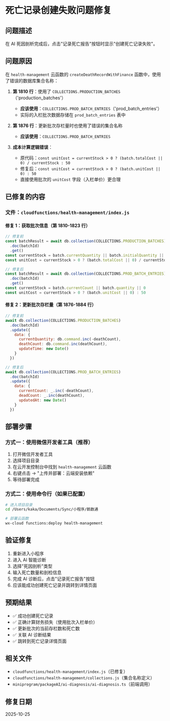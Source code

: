 # 死亡记录创建失败问题修复

## 问题描述

在 AI 死因剖析完成后，点击"记录死亡报告"按钮时显示"创建死亡记录失败"。

## 问题原因

在 `health-management` 云函数的 `createDeathRecordWithFinance` 函数中，使用了错误的数据库集合名称：

1. **第 1810 行**：使用了 `COLLECTIONS.PRODUCTION_BATCHES`（'production_batches'）
   - **应该使用**：`COLLECTIONS.PROD_BATCH_ENTRIES`（'prod_batch_entries'）
   - 实际的入栏批次数据存储在 `prod_batch_entries` 表中

2. **第 1876 行**：更新批次存栏量时也使用了错误的集合名称
   - **应该使用**：`COLLECTIONS.PROD_BATCH_ENTRIES`

3. **成本计算逻辑错误**：
   - 原代码：`const unitCost = currentStock > 0 ? (batch.totalCost || 0) / currentStock : 50`
   - 修复后：`const unitCost = currentStock > 0 ? (batch.unitCost || 0) : 50`
   - 直接使用批次的 `unitCost` 字段（入栏单价）更合理

## 已修复的内容

### 文件：`cloudfunctions/health-management/index.js`

#### 修复 1：获取批次信息（第 1810-1823 行）

```javascript
// 修复前
const batchResult = await db.collection(COLLECTIONS.PRODUCTION_BATCHES)
  .doc(batchId)
  .get()
const currentStock = batch.currentQuantity || batch.initialQuantity || 0
const unitCost = currentStock > 0 ? (batch.totalCost || 0) / currentStock : 50

// 修复后
const batchResult = await db.collection(COLLECTIONS.PROD_BATCH_ENTRIES)
  .doc(batchId)
  .get()
const currentStock = batch.currentCount || batch.quantity || 0
const unitCost = currentStock > 0 ? (batch.unitCost || 0) : 50
```

#### 修复 2：更新批次存栏量（第 1876-1884 行）

```javascript
// 修复前
await db.collection(COLLECTIONS.PRODUCTION_BATCHES)
  .doc(batchId)
  .update({
    data: {
      currentQuantity: db.command.inc(-deathCount),
      deathCount: db.command.inc(deathCount),
      updateTime: new Date()
    }
  })

// 修复后
await db.collection(COLLECTIONS.PROD_BATCH_ENTRIES)
  .doc(batchId)
  .update({
    data: {
      currentCount: _.inc(-deathCount),
      deadCount: _.inc(deathCount),
      updatedAt: new Date()
    }
  })
```

## 部署步骤

### 方式一：使用微信开发者工具（推荐）

1. 打开微信开发者工具
2. 选择项目目录
3. 在云开发控制台中找到 `health-management` 云函数
4. 右键点击 → "上传并部署：云端安装依赖"
5. 等待部署完成

### 方式二：使用命令行（如果已配置）

```bash
# 进入项目目录
cd /Users/kaka/Documents/Sync/小程序/鹅数通

# 部署云函数
wx-cloud functions:deploy health-management
```

## 验证修复

1. 重新进入小程序
2. 进入 AI 智能诊断
3. 选择"死因剖析"类型
4. 输入死亡数量和剖检信息
5. 完成 AI 诊断后，点击"记录死亡报告"按钮
6. 应该能成功创建死亡记录并跳转到详情页面

## 预期结果

- ✅ 成功创建死亡记录
- ✅ 正确计算财务损失（使用批次入栏单价）
- ✅ 更新批次的当前存栏数和死亡数
- ✅ 关联 AI 诊断结果
- ✅ 跳转到死亡记录详情页面

## 相关文件

- `cloudfunctions/health-management/index.js`（已修复）
- `cloudfunctions/health-management/collections.js`（集合名称定义）
- `miniprogram/packageAI/ai-diagnosis/ai-diagnosis.ts`（前端调用）

## 修复日期

2025-10-25

